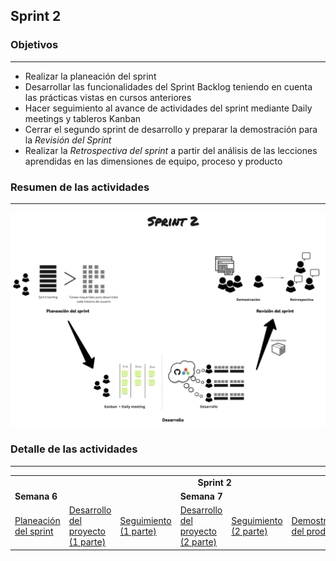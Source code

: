 ## Sprint 2

### Objetivos
---

* Realizar la planeación del sprint
* Desarrollar las funcionalidades del Sprint Backlog teniendo en cuenta las prácticas vistas en cursos anteriores
* Hacer seguimiento al avance de actividades del sprint mediante Daily meetings y tableros Kanban
* Cerrar el segundo sprint de desarrollo y preparar la demostración para la *Revisión del Sprint*
* Realizar la *Retrospectiva del sprint* a partir del análisis de las lecciones aprendidas en las dimensiones de equipo, proceso y producto
 
### Resumen de las actividades
---

![](./../../assets/images/sprint2.jpg)

### Detalle de las actividades
---

<table>
  <tr>
   <td align="center" colspan="7"><b>Sprint 2</b></td>
  </tr>
  <tr>
    <td colspan="3"><b>Semana 6</b></td>
    <td colspan="4"><b>Semana 7</b></td>
  </tr>
  <tr>
    <td><a href="https://avargas20.github.io/MISW-Procesos/semanas/sprint2/semana6/s6_planeacion_sprint">Planeación del sprint</a></td>
    <td><a href="https://avargas20.github.io/MISW-Procesos/semanas/sprint2/semana6/s6_desarrollo">Desarrollo del proyecto (1 parte)</a></td>
    <td><a href="https://avargas20.github.io/MISW-Procesos/semanas/sprint2/semana6/s6_seguimiento">Seguimiento (1 parte)</a></td>
    <td><a href="https://avargas20.github.io/MISW-Procesos/semanas/sprint2/semana7/s7_desarrollo">Desarrollo del proyecto (2 parte)</a></td>
    <td><a href="https://avargas20.github.io/MISW-Procesos/semanas/sprint2/semana7/s7_seguimiento">Seguimiento (2 parte)</a></td>
    <td><a href="https://avargas20.github.io/MISW-Procesos/semanas/sprint2/semana7/s7_demo">Demostración del producto</a></td>
    <td><a href="https://avargas20.github.io/MISW-Procesos/semanas/sprint2/semana7/s7_retrospectiva">Retrospectiva</a></td>
  </tr>
</table>

